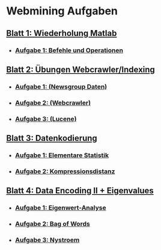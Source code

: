 # Webmining Aufgaben

## [Blatt 1: Wiederholung Matlab](Blatt1)
- ### [Aufgabe 1: Befehle und Operationen](Blatt1/Aufgabe1.m)

## [Blatt 2: Übungen Webcrawler/Indexing](Blatt2)
- ### [Aufgabe 1: (Newsgroup Daten)](Blatt2/Aufgabe1.txt)
- ### [Aufgabe 2: (Webcrawler)](Blatt2/Aufgabe2)
- ### [Aufgabe 3: (Lucene)](Blatt2/Aufgabe3/Lucene)

## [Blatt 3: Datenkodierung](Blatt3)
- ### [Aufgabe 1: Elementare Statistik](Blatt3/Aufgabe1.m)
- ### [Aufgabe 2: Kompressionsdistanz](Blatt3/Aufgabe2.m)

## [Blatt 4: Data Encoding II + Eigenvalues](Blatt4)
- ### [Aufgabe 1: Eigenwert-Analyse](Blatt4/Aufgabe1.m)
- ### [Aufgabe 2: Bag of Words](Blatt4/Aufgabe2.m)
- ### [Aufgabe 3: Nystroem](Blatt4/Aufgabe3.m)
